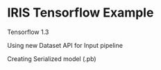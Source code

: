 # IRIS Tensorflow Example

Tensorflow 1.3

Using new Dataset API for Input pipeline

Creating Serialized model (.pb)


